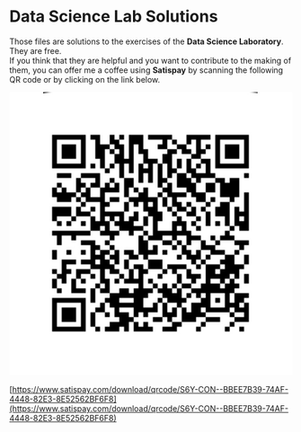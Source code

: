 # Data Science Lab Solutions

Those files are solutions to the exercises of the **Data Science Laboratory**. They are free.<br>
If you think that they are helpful and you want to contribute to the making of them, you can offer me a coffee using **Satispay** by scanning the following QR code or by clicking on the link below.

![](https://github.com/montruks/Images/blob/main/QR_Satispay.jpg)

[https://www.satispay.com/download/qrcode/S6Y-CON--BBEE7B39-74AF-4448-82E3-8E52562BF6F8](https://www.satispay.com/download/qrcode/S6Y-CON--BBEE7B39-74AF-4448-82E3-8E52562BF6F8)

